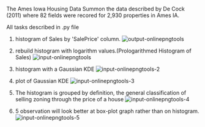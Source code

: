 The Ames Iowa Housing Data
Summon the data described by De Cock (2011) where 82 fields were recored for 2,930 properties in Ames IA.

All tasks described in .py file

1. histogram of Sales by 'SalePrice' column.
![output-onlinepngtools](https://user-images.githubusercontent.com/47052805/56080790-1d8f6280-5e0e-11e9-99ec-348540702e67.png)

2. rebuild histogram with logarithm values.(Prologarithmed Histogram of Sales)
![input-onlinepngtools](https://user-images.githubusercontent.com/47052805/56080961-326cf580-5e10-11e9-9ce3-522a79ded78f.png)
3. histogram with a Gaussian KDE
![input-onlinepngtools-2](https://user-images.githubusercontent.com/47052805/56080995-db1b5500-5e10-11e9-9684-5e83b3e46495.png)
4. plot of Gaussian KDE
![input-onlinepngtools-3](https://user-images.githubusercontent.com/47052805/56080996-de164580-5e10-11e9-8284-d5b5145eee54.png)
5. The histogram is grouped by definition, the general classification of selling zoning through the price of a house
![input-onlinepngtools-4](https://user-images.githubusercontent.com/47052805/56081001-e40c2680-5e10-11e9-85af-93f8c4cc3e25.png)
6. 5 observation will look better at box-plot graph rather than on histogram.
![input-onlinepngtools-5](https://user-images.githubusercontent.com/47052805/56081003-e79fad80-5e10-11e9-821f-28344a31d6c8.png)
